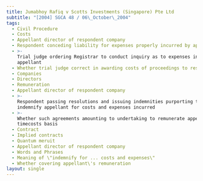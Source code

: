 ```yaml
---
title: Jumabhoy Rafiq v Scotts Investments (Singapore) Pte Ltd
subtitle: "[2004] SGCA 48 / 06\_October\_2004"
tags:
  - Civil Procedure
  - Costs
  - Appellant director of respondent company
  - Respondent conceding liability for expenses properly incurred by appellant
  - >-
    Trial judge ordering Registrar to conduct inquiry as to expenses incurred by
    appellant
  - Whether trial judge correct in awarding costs of proceedings to respondent
  - Companies
  - Directors
  - Remuneration
  - Appellant director of respondent company
  - >-
    Respondent passing resolutions and issuing indemnities purporting to
    indemnify appellant for costs and expenses incurred
  - >-
    Whether such agreements amounting to undertaking to remunerate appellant on
    timecosts basis
  - Contract
  - Implied contracts
  - Quantum meruit
  - Appellant director of respondent company
  - Words and Phrases
  - Meaning of \"indemnify for ... costs and expenses\"
  - Whether covering appellant\'s remuneration
layout: single
---
```


